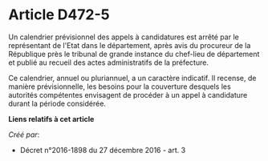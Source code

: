 # Article D472-5

Un  calendrier prévisionnel des appels à candidatures est arrêté par le  représentant de l'Etat dans le département, après
avis du procureur de  la République près le tribunal de grande instance du chef-lieu de  département et publié au recueil des
actes administratifs de la  préfecture. 

Ce calendrier, annuel ou pluriannuel, a  un caractère indicatif. Il recense, de manière prévisionnelle, les  besoins pour la
couverture desquels les autorités compétentes envisagent  de procéder à un appel à candidature durant la période considérée.

**Liens relatifs à cet article**

_Créé par_:

  - Décret n°2016-1898 du 27 décembre 2016 - art. 3

